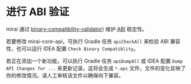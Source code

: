 # 进行 ABI 验证

mirai
通过 [binary-compatibility-validator](https://github.com/Kotlin/binary-compatibility-validator))
维护 [ABI](https://zh.wikipedia.org/zh-cn/%E5%BA%94%E7%94%A8%E4%BA%8C%E8%BF%9B%E5%88%B6%E6%8E%A5%E5%8F%A3)
稳定性。

若要修改 mirai-core-api，可执行 Gradle 任务 `apiCheckAll` 来检验 ABI 兼容性，也可以运行 IDEA
配置 `Check Binary Compatiblity`。

若正在添加一个新功能，可以执行 Gradle 任务 `apiDumpAll` 或 IDEA
配置 `Dump API Changes for ...` 来更新记录。这将会生成 `*.api`
文件，文件的变化反映了你的修改情况。请人工审核该文件以确保向下兼容。